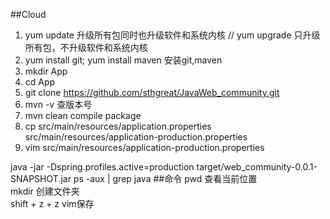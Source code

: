 ##Cloud
1. yum update 升级所有包同时也升级软件和系统内核 // yum upgrade 只升级所有包，不升级软件和系统内核<br>
2. yum install git; yum install maven 安装git,maven <br>
3. mkdir App
4. cd App
5. git clone https://github.com/sthgreat/JavaWeb_community.git
6. mvn -v 查版本号
7. mvn clean compile package
8. cp src/main/resources/application.properties src/main/resources/application-production.properties
9. vim src/main/resources/application-production.properties

java -jar -Dspring.profiles.active=production target/web_community-0.0.1-SNAPSHOT.jar 
ps -aux | grep java
##命令
pwd 查看当前位置 <br>
mkdir 创建文件夹 <br>
shift + z + z vim保存 
